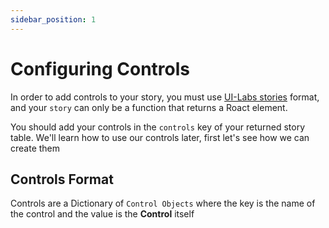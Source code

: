 ```yaml
---
sidebar_position: 1
---
```


# Configuring Controls

In order to add controls to your story, you must use [UI-Labs stories](../Stories/uilabs) format, and your `story` can only be a function that returns a Roact element.

You should add your controls in the `controls` key of your returned story table. We'll learn how to use our controls later, first let's see how we can create them

## Controls Format

Controls are a Dictionary of `Control Objects` where the key is the name of the control and the value is the **Control** itself